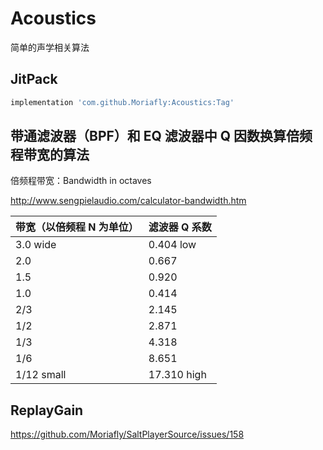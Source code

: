 # Acoustics

简单的声学相关算法

## JitPack

```groovy
implementation 'com.github.Moriafly:Acoustics:Tag'
```

## 带通滤波器（BPF）和 EQ 滤波器中 Q 因数换算倍频程带宽的算法

倍频程带宽：Bandwidth in octaves

http://www.sengpielaudio.com/calculator-bandwidth.htm

| 带宽（以倍频程 N 为单位）| 滤波器 Q 系数 |
| -- | -- |
| 3.0 wide | 0.404 low |
| 2.0 | 0.667 |
| 1.5 | 0.920 |
| 1.0 | 0.414 |
| 2/3 | 2.145 |
| 1/2 | 2.871 |
| 1/3 | 4.318 |
| 1/6 | 8.651 |
| 1/12 small | 17.310 high |

## ReplayGain

https://github.com/Moriafly/SaltPlayerSource/issues/158